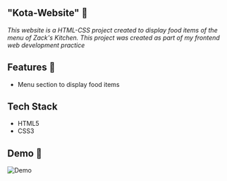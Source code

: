 ## "Kota-Website" 🍔

*This website is a HTML-CSS project created to display food items of the menu of Zack's Kitchen. This project was created as part of my frontend web development practice*

##  Features 🍔
- Menu section to display food items

## Tech Stack 
- HTML5
- CSS3

 ##  Demo  🍔
 ![Demo](https://github.com/528hloni/Kota-Website/blob/main/Demo/Demo%20vid.gif)
  
